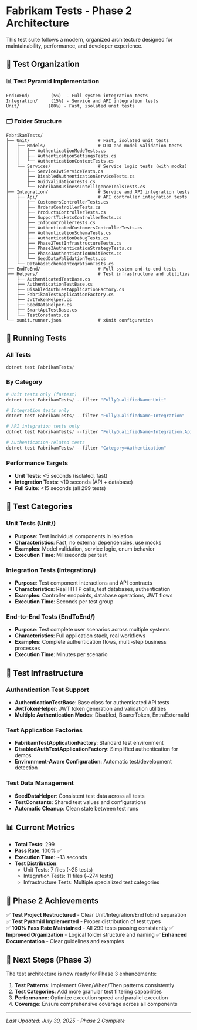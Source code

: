# Fabrikam Tests - Phase 2 Architecture

This test suite follows a modern, organized architecture designed for maintainability, performance, and developer experience.

## 📁 **Test Organization**

### **📊 Test Pyramid Implementation**

```
EndToEnd/        (5%)  - Full system integration tests
Integration/     (15%) - Service and API integration tests  
Unit/           (80%) - Fast, isolated unit tests
```

### **🗂️ Folder Structure**

```
FabrikamTests/
├── Unit/                          # Fast, isolated unit tests
│   ├── Models/                    # DTO and model validation tests
│   │   ├── AuthenticationModeTests.cs
│   │   ├── AuthenticationSettingsTests.cs
│   │   └── AuthenticationContextTests.cs
│   └── Services/                  # Service logic tests (with mocks)
│       ├── ServiceJwtServiceTests.cs
│       ├── DisabledAuthenticationServiceTests.cs
│       ├── GuidValidationTests.cs
│       └── FabrikamBusinessIntelligenceToolsTests.cs
├── Integration/                   # Service and API integration tests
│   ├── Api/                       # API controller integration tests
│   │   ├── CustomersControllerTests.cs
│   │   ├── OrdersControllerTests.cs
│   │   ├── ProductsControllerTests.cs
│   │   ├── SupportTicketsControllerTests.cs
│   │   ├── InfoControllerTests.cs
│   │   ├── AuthenticatedCustomersControllerTests.cs
│   │   ├── AuthenticationSchemaTests.cs
│   │   ├── AuthenticationDebugTests.cs
│   │   ├── Phase2TestInfrastructureTests.cs
│   │   ├── Phase3AuthenticationStrategyTests.cs
│   │   ├── Phase3AuthenticationUnitTests.cs
│   │   └── SeedDataValidationTests.cs
│   └── DatabaseSchemaIntegrationTests.cs
├── EndToEnd/                      # Full system end-to-end tests
├── Helpers/                       # Test infrastructure and utilities
│   ├── AuthenticatedTestBase.cs
│   ├── AuthenticationTestBase.cs
│   ├── DisabledAuthTestApplicationFactory.cs
│   ├── FabrikamTestApplicationFactory.cs
│   ├── JwtTokenHelper.cs
│   ├── SeedDataHelper.cs
│   ├── SmartApiTestBase.cs
│   └── TestConstants.cs
└── xunit.runner.json              # xUnit configuration
```

## 🚀 **Running Tests**

### **All Tests**
```powershell
dotnet test FabrikamTests/
```

### **By Category**
```powershell
# Unit tests only (fastest)
dotnet test FabrikamTests/ --filter "FullyQualifiedName~Unit"

# Integration tests only
dotnet test FabrikamTests/ --filter "FullyQualifiedName~Integration" 

# API integration tests only
dotnet test FabrikamTests/ --filter "FullyQualifiedName~Integration.Api"

# Authentication-related tests
dotnet test FabrikamTests/ --filter "Category=Authentication"
```

### **Performance Targets**
- **Unit Tests**: <5 seconds (isolated, fast)
- **Integration Tests**: <10 seconds (API + database)
- **Full Suite**: <15 seconds (all 299 tests)

## 🧪 **Test Categories**

### **Unit Tests (Unit/)**
- **Purpose**: Test individual components in isolation
- **Characteristics**: Fast, no external dependencies, use mocks
- **Examples**: Model validation, service logic, enum behavior
- **Execution Time**: Milliseconds per test

### **Integration Tests (Integration/)**
- **Purpose**: Test component interactions and API contracts
- **Characteristics**: Real HTTP calls, test databases, authentication
- **Examples**: Controller endpoints, database operations, JWT flows
- **Execution Time**: Seconds per test group

### **End-to-End Tests (EndToEnd/)**
- **Purpose**: Test complete user scenarios across multiple systems
- **Characteristics**: Full application stack, real workflows
- **Examples**: Complete authentication flows, multi-step business processes
- **Execution Time**: Minutes per scenario

## 🔧 **Test Infrastructure**

### **Authentication Test Support**
- **AuthenticationTestBase**: Base class for authenticated API tests
- **JwtTokenHelper**: JWT token generation and validation utilities  
- **Multiple Authentication Modes**: Disabled, BearerToken, EntraExternalId

### **Test Application Factories**
- **FabrikamTestApplicationFactory**: Standard test environment
- **DisabledAuthTestApplicationFactory**: Simplified authentication for demos
- **Environment-Aware Configuration**: Automatic test/development detection

### **Test Data Management**
- **SeedDataHelper**: Consistent test data across all tests
- **TestConstants**: Shared test values and configurations
- **Automatic Cleanup**: Clean state between test runs

## 📊 **Current Metrics**

- **Total Tests**: 299
- **Pass Rate**: 100% ✅
- **Execution Time**: ~13 seconds
- **Test Distribution**:
  - Unit Tests: 7 files (~25 tests)
  - Integration Tests: 11 files (~274 tests)
  - Infrastructure Tests: Multiple specialized test categories

## 🎯 **Phase 2 Achievements**

✅ **Test Project Restructured** - Clear Unit/Integration/EndToEnd separation
✅ **Test Pyramid Implemented** - Proper distribution of test types  
✅ **100% Pass Rate Maintained** - All 299 tests passing consistently
✅ **Improved Organization** - Logical folder structure and naming
✅ **Enhanced Documentation** - Clear guidelines and examples

## 🚧 **Next Steps (Phase 3)**

The test architecture is now ready for Phase 3 enhancements:

1. **Test Patterns**: Implement Given/When/Then patterns consistently
2. **Test Categories**: Add more granular test filtering capabilities  
3. **Performance**: Optimize execution speed and parallel execution
4. **Coverage**: Ensure comprehensive coverage across all components

---

*Last Updated: July 30, 2025 - Phase 2 Complete*
